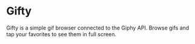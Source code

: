 # Gifty
Gifty is a simple gif browser connected to the Giphy API. Browse gifs and tap your favorites to see them in full screen.
